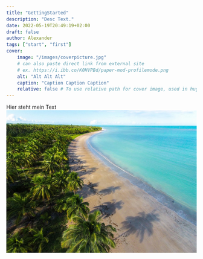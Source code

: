 ```yaml
---
title: "GettingStarted"
description: "Desc Text."
date: 2022-05-19T20:49:19+02:00
draft: false
author: Alexander
tags: ["start", "first"]
cover:
    image: "/images/coverpicture.jpg"
    # can also paste direct link from external site
    # ex. https://i.ibb.co/K0HVPBd/paper-mod-profilemode.png
    alt: "Alt Alt Alt"
    caption: "Caption Caption Caption"
    relative: false # To use relative path for cover image, used in hugo Page-bundles
---
```


Hier steht mein Text
![Test](/posts/started/images/test.jpeg)
